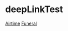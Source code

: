 # deepLinkTest
[Airtime](solwallet://link?action=open_screen&screen=airtime)
[Funeral](solwallet://link?action=open_screen&screen=funeral_certificate)
